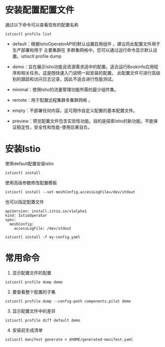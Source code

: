 # 安装配置配置文件

通过以下命令可以查看现有的配置名称

```
istioctl profile list
```

- default：根据IstioOperatorAPI的默认设置启用组件 。建议将此配置文件用于生产部署和用于 主要集群在 多群集网格中。您可以通过运行命令显示默认设置。istioctl profile dump

- demo：旨在展示Istio功能且资源需求适中的配置。适合运行Bookinfo应用程序和相关任务。这是随快速入门说明一起安装的配置。
此配置文件可进行高级别的跟踪和访问日志记录，因此不适合进行性能测试。
- minimal：使用Istio的流量管理功能所需的最少组件集。

- remote：用于配置远程集群多集群网格 。

- empty：不部署任何内容。这可用作自定义配置的基本配置文件。

- preview：预览配置文件包含实验性功能。目的是探索Istio的新功能。不能保证稳定性，安全性和性能-使用后果自负。

# 安装Istio

使用default配置安装istio

```
istioctl install
```

使用高级参数修改配置模板

```
istioctl install --set meshConfig.accessLogFile=/dev/stdout
```

也可以指定配置文件

```
apiVersion: install.istio.io/v1alpha1
kind: IstioOperator
spec:
  meshConfig:
    accessLogFile: /dev/stdout
```

``` 
istioctl install -f my-config.yaml
```

# 常用命令

1. 显示配置文件的配置

```
istioctl profile dump demo
```

2. 要查看整个配置的子集
```
istioctl profile dump --config-path components.pilot demo
```
3. 显示配置文件中的差异

```
istioctl profile diff default demo
```

4. 安装前生成清单

```
istioctl manifest generate > $HOME/generated-manifest.yaml
```
